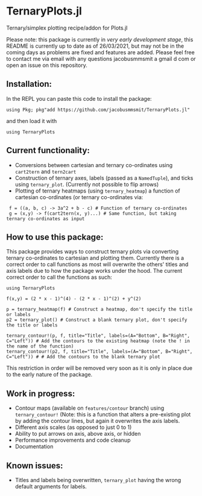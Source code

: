 # TernaryPlots.jl
Ternary/simplex plotting recipe/addon for Plots.jl

Please note: this package is currently in _very early development stage_, this README is currently up to date as of 26/03/2021, but may not be in the coming days as problems are fixed and features are added. Please feel free to contact me via email with any questions jacobusmmsmit a gmail d com or open an issue on this repository.

## Installation:
In the REPL you can paste this code to install the package:
```
using Pkg; pkg"add https://github.com/jacobusmmsmit/TernaryPlots.jl"
```
and then load it with
```
using TernaryPlots
```


## Current functionality:
* Conversions between cartesian and ternary co-ordinates using `cart2tern` and `tern2cart`
* Construction of ternary axes, labels (passed as a `NamedTuple`), and ticks using `ternary_plot`. (Currently not possible to flip arrows) 
* Plotting of ternary heatmaps (using `ternary_heatmap`) a function of cartesian co-ordinates (or ternary co-ordinates via:
```
 f = ((a, b, c) -> 3a^2 + b - c) # Function of ternary co-ordinates
 g = (x,y) -> f(cart2tern(x, y)...) # Same function, but taking ternary co-ordinates as input
```

## How to use this package:
This package provides ways to construct ternary plots via converting ternary co-ordinates to cartesian and plotting them. Currently there is a correct order to call functions as most will overwrite the others' titles and axis labels due to how the package works under the hood. The current correct order to call the functions as such:

```
using TernaryPlots

f(x,y) = (2 * x - 1)^(4) - (2 * x - 1)^(2) + y^(2)

p = ternary_heatmap(f) # Construct a heatmap, don't specify the title or labels
p2 = ternary_plot() # Construct a blank ternary plot, don't specify the title or labels

ternary_contour!(p, f, title="Title", labels=(A="Bottom", B="Right", C="Left")) # Add the contours to the existing heatmap (note the ! in the name of the function)
ternary_contour!(p2, f, title="Title", labels=(A="Bottom", B="Right", C="Left")) # # Add the contours to the blank ternary plot
```
This restriction in order will be removed very soon as it is only in place due to the early nature of the package.

## Work in progress:
* Contour maps (available on `features/contour` branch) using `ternary_contour!` (Note: this is a function that alters a pre-existing plot by adding the contour lines, but again it overwrites the axis labels.
* Different axis scales (as opposed to just 0 to 1)
* Ability to put arrows on axis, above axis, or hidden
* Performance improvements and code cleanup
* Documentation

## Known issues:
* Titles and labels being overwritten, `ternary_plot` having the wrong default arguments for labels.

